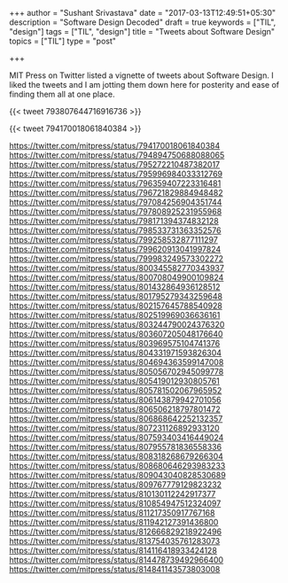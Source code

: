 +++
author = "Sushant Srivastava"
date = "2017-03-13T12:49:51+05:30"
description = "Software Design Decoded"
draft = true
keywords = ["TIL", "design"]
tags = ["TIL", "design"]
title = "Tweets about Software Design"
topics = ["TIL"]
type = "post"

+++

MIT Press on Twitter listed a vignette of tweets about Software Design. I liked the tweets and I am jotting them down here for posterity and ease of finding them all
at one place.

{{< tweet 793807644716916736 >}}

{{< tweet 794170018061840384 >}}


https://twitter.com/mitpress/status/794170018061840384
https://twitter.com/mitpress/status/794894750688088065
https://twitter.com/mitpress/status/795272210487382017
https://twitter.com/mitpress/status/795996984033312769
https://twitter.com/mitpress/status/796359407223316481
https://twitter.com/mitpress/status/796721829884948482
https://twitter.com/mitpress/status/797084256904351744
https://twitter.com/mitpress/status/797808925231955968
https://twitter.com/mitpress/status/798171394374832128
https://twitter.com/mitpress/status/798533731363352576
https://twitter.com/mitpress/status/799258532877111297
https://twitter.com/mitpress/status/799620913041997824
https://twitter.com/mitpress/status/799983249573302272
https://twitter.com/mitpress/status/800345582770343937
https://twitter.com/mitpress/status/800708049900109824
https://twitter.com/mitpress/status/801432864936128512
https://twitter.com/mitpress/status/801795279343259648
https://twitter.com/mitpress/status/802157645788540928
https://twitter.com/mitpress/status/802519969036636161
https://twitter.com/mitpress/status/803244790024376320
https://twitter.com/mitpress/status/803607205048176640
https://twitter.com/mitpress/status/803969575104741376
https://twitter.com/mitpress/status/804331971593826304
https://twitter.com/mitpress/status/804694363599147008
https://twitter.com/mitpress/status/805056702945099778
https://twitter.com/mitpress/status/805419012930805761
https://twitter.com/mitpress/status/805781502067965952
https://twitter.com/mitpress/status/806143879942701056
https://twitter.com/mitpress/status/806506218797801472
https://twitter.com/mitpress/status/806868642252132357
https://twitter.com/mitpress/status/807231126892933120
https://twitter.com/mitpress/status/807593403416449024
https://twitter.com/mitpress/status/807955781836558336
https://twitter.com/mitpress/status/808318268679266304
https://twitter.com/mitpress/status/808680646293983233
https://twitter.com/mitpress/status/809043040828530689
https://twitter.com/mitpress/status/809767779129823232
https://twitter.com/mitpress/status/810130112242917377
https://twitter.com/mitpress/status/810854947512324097
https://twitter.com/mitpress/status/811217350917767168
https://twitter.com/mitpress/status/811942127391436800
https://twitter.com/mitpress/status/812666829218922496
https://twitter.com/mitpress/status/813754035761283073
https://twitter.com/mitpress/status/814116418933424128
https://twitter.com/mitpress/status/814478739492966400
https://twitter.com/mitpress/status/814841143573803008



